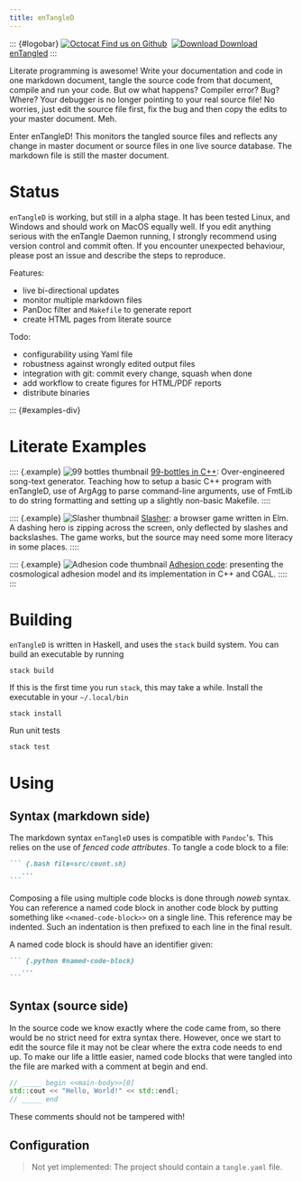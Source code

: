 ```yaml
---
title: enTangleD
---
```


::: {#logobar}
[![Octocat](images/github.png) Find us on Github](https://github.com/jhidding/entangled)&nbsp;
[![Download](images/download.svg) Download enTangled](https://github.com/jhidding/enTangleD/releases)
:::

Literate programming is awesome! Write your documentation and code in one markdown document, tangle the source code from that document, compile and run your code. But ow what happens? Compiler error? Bug? Where? Your debugger is no longer pointing to your real source file! No worries, just edit the source file first, fix the bug and then copy the edits to your master document. Meh.

Enter enTangleD! This monitors the tangled source files and reflects any change in master document or source files in one live source database. The markdown file is still the master document.

# Status

`enTangleD` is working, but still in a alpha stage. It has been tested Linux, and Windows and should work on MacOS equally well. If you edit anything serious with the enTangle Daemon running, I strongly recommend using version control and commit often. If you encounter unexpected behaviour, please post an issue and describe the steps to reproduce.

Features:

- live bi-directional updates
- monitor multiple markdown files
- PanDoc filter and `Makefile` to generate report
- create HTML pages from literate source
  
Todo:

- configurability using Yaml file
- robustness against wrongly edited output files
- integration with git: commit every change, squash when done
- add workflow to create figures for HTML/PDF reports
- distribute binaries


::: {#examples-div}
# Literate Examples

:::: {.example}
![99 bottles thumbnail](images/99-bottles-thumb.jpg)
[99-bottles in C++](99-bottles.html): Over-engineered song-text generator. Teaching how to setup a basic C++ program with enTangleD, use of ArgAgg to parse command-line arguments, use of FmtLib to do string formatting and setting up a slightly non-basic Makefile.
::::

:::: {.example}
![Slasher thumbnail](images/slasher-thumb.jpg)
[Slasher](elm-slasher.html): a browser game written in Elm. A dashing hero is zipping across the screen, only deflected by slashes and backslashes. The game works, but the source may need some more literacy in some places.
::::

:::: {.example}
![Adhesion code thumbnail](images/adhesion-code-thumb.jpg)
[Adhesion code](https://jhidding.github.io/adhesion-code): presenting the cosmological adhesion model and its implementation in C++ and CGAL.
::::
:::

# Building

`enTangleD` is written in Haskell, and uses the `stack` build system. You can build an executable by running

    stack build

If this is the first time you run `stack`, this may take a while. Install the executable in your `~/.local/bin`

    stack install

Run unit tests

    stack test

# Using

## Syntax (markdown side)

The markdown syntax `enTangleD` uses is compatible with `Pandoc`'s.
This relies on the use of *fenced code attributes*. To tangle a code block to a file:

~~~markdown
``` {.bash file=src/count.sh}
   ...
```
~~~

Composing a file using multiple code blocks is done through *noweb* syntax. You can reference a named code block in another code block by putting something like `<<named-code-block>>` on a single line. This reference may be indented. Such an indentation is then prefixed to each line in the final result.

A named code block is should have an identifier given:

~~~markdown
``` {.python #named-code-block}
   ...
```
~~~

## Syntax (source side)

In the source code we know exactly where the code came from, so there would be no strict need for extra syntax there. However, once we start to edit the source file it may not be clear where the extra code needs to end up. To make our life a little easier, named code blocks that were tangled into the file are marked with a comment at begin and end.

```cpp
// _____ begin <<main-body>>[0]
std::cout << "Hello, World!" << std::endl;
// _____ end
```

These comments should not be tampered with!

## Configuration

> Not yet implemented: The project should contain a `tangle.yaml` file.
